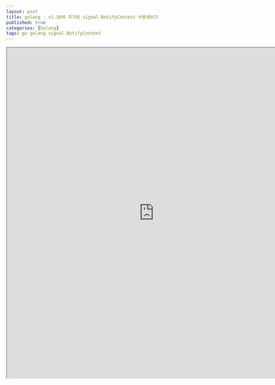 ```yaml
---
layout: post
title: golang - v1.16에 추가된 signal.NotifyContext 사용해보기
published: true
categories: [Golang]
tags: go golang signal.NotifyContext
---
```

<iframe width="800" height="900" src="https://docs.google.com/document/d/e/2PACX-1vRhKYlGGmE5-C90VZygKF-MygJTPy33-fvcLzQQSqz0AI8H7bpuL94hXVs317AIq9WIJNNd-UONnoEj/pub?embedded=true"></iframe>    
  